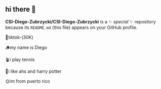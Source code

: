 ## hi there 🤟


**CSI-Diego-Zubrzycki/CSI-Diego-Zubrzycki** is a ✨ _special_ ✨ repository because its `README.md` (this file) appears on your GitHub profile.

🍁tiktok-(30K) 

🪵my name is Diego

🪴i play tennis

🥀i like ahs and harry potter

🌞im from puerto rico

